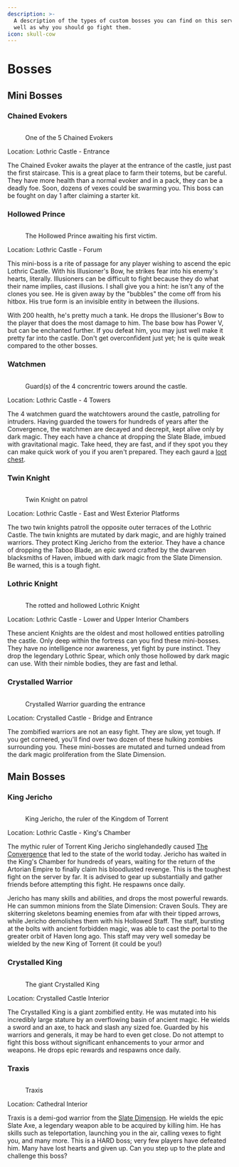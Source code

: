 ```yaml
---
description: >-
  A description of the types of custom bosses you can find on this server, as
  well as why you should go fight them.
icon: skull-cow
---
```


# Bosses

## Mini Bosses

### Chained Evokers

<figure><img src="../.gitbook/assets/2024-05-25_17.54.02.png" alt=""><figcaption><p>One of the 5 Chained Evokers</p></figcaption></figure>

Location: Lothric Castle - Entrance

The Chained Evoker awaits the player at the entrance of the castle, just past the first staircase. This is a great place to farm their totems, but be careful. They have more health than a normal evoker and in a pack, they can be a deadly foe. Soon, dozens of vexes could be swarming you. This boss can be fought on day 1 after claiming a starter kit.

### Hollowed Prince

<figure><img src="../.gitbook/assets/2024-05-25_17.54.52.png" alt=""><figcaption><p>The Hollowed Prince awaiting his first victim.</p></figcaption></figure>

Location: Lothric Castle - Forum

This mini-boss is a rite of passage for any player wishing to ascend the epic Lothric Castle. With his Illusioner's Bow, he strikes fear into his enemy's hearts, literally. Illusioners can be difficult to fight because they do what their name implies, cast illusions. I shall give you a hint: he isn't any of the clones you see. He is given away by the "bubbles" the come off from his hitbox. His true form is an invisible entity in between the illusions.

With 200 health, he's pretty much a tank. He drops the Illusioner's Bow to the player that does the most damage to him. The base bow has Power V, but can be enchanted further. If you defeat him, you may just well make it pretty far into the castle. Don't get overconfident just yet; he is quite weak compared to the other bosses.

### Watchmen

<figure><img src="../.gitbook/assets/2024-05-25_17.53.29.png" alt=""><figcaption><p>Guard(s) of the 4 concrentric towers around the castle.</p></figcaption></figure>

Location: Lothric Castle - 4 Towers

The 4 watchmen guard the watchtowers around the castle, patrolling for intruders. Having guarded the towers for hundreds of years after the Convergence, the watchmen are decayed and decrepit, kept alive only by dark magic. They each have a chance at dropping the Slate Blade, imbued with gravitational magic. Take heed, they are fast, and if they spot you they can make quick work of you if you aren't prepared. They each gaurd a [loot chest](structures/loot-chests.md).

### Twin Knight

<figure><img src="../.gitbook/assets/2024-05-25_17.56.46.png" alt=""><figcaption><p>Twin Knight on patrol</p></figcaption></figure>

Location: Lothric Castle - East and West Exterior Platforms

The two twin knights patroll the opposite outer terraces of the Lothric Castle. The twin knights are mutated by dark magic, and are highly trained warriors. They protect King Jericho from the exterior. They have a chance of dropping the Taboo Blade, an epic sword crafted by the dwarven blacksmiths of Haven, imbued with dark magic from the Slate Dimension. Be warned, this is a tough fight.

### Lothric Knight

<figure><img src="../.gitbook/assets/2024-05-25_17.56.10.png" alt=""><figcaption><p>The rotted and hollowed Lothric Knight</p></figcaption></figure>

Location: Lothric Castle - Lower and Upper Interior Chambers

These ancient Knights are the oldest and most hollowed entities patrolling the castle. Only deep within the fortress can you find these mini-bosses. They have no intelligence nor awareness, yet fight by pure instinct. They drop the legendary Lothric Spear, which only those hollowed by dark magic can use. With their nimble bodies, they are fast and lethal.

### Crystalled Warrior

<figure><img src="../.gitbook/assets/2024-05-25_17.59.17.png" alt=""><figcaption><p>Crystalled Warrior guarding the entrance</p></figcaption></figure>

Location: Crystalled Castle - Bridge and Entrance

The zombified warriors are not an easy fight. They are slow, yet tough. If you get cornered, you'll find over two dozen of these hulking zombies surrounding you. These mini-bosses are mutated and turned undead from the dark magic proliferation from the Slate Dimension.

## Main Bosses

### King Jericho

<figure><img src="../.gitbook/assets/2024-05-25_17.57.51.png" alt=""><figcaption><p>King Jericho, the ruler of the Kingdom of Torrent</p></figcaption></figure>

Location: Lothric Castle - King's Chamber

The mythic ruler of Torrent King Jericho singlehandedly caused [The Convergence](../lore/the-convergence.md) that led to the state of the world today. Jericho has waited in the King's Chamber for hundreds of years, waiting for the return of the Artorian Empire to finally claim his bloodlusted revenge. This is the toughest fight on the server by far. It is advised to gear up substantially and gather friends before attempting this fight. He respawns once daily.

Jericho has many skills and abilities, and drops the most powerful rewards. He can summon minions from the Slate Dimension: Craven Souls. They are skiterring skeletons beaming enemies from afar with their tipped arrows, while Jericho demolishes them with his Hollowed Staff. The staff, bursting at the bolts with ancient forbidden magic, was able to cast the portal to the greater orbit of Haven long ago. This staff may very well someday be wielded by the new King of Torrent (it could be you!)

### Crystalled King

<figure><img src="../.gitbook/assets/2024-05-25_17.59.51.png" alt=""><figcaption><p>The giant Crystalled King</p></figcaption></figure>

Location: Crystalled Castle Interior

The Crystalled King is a giant zombified entity. He was mutated into his incredibly large stature by an overflowing basin of ancient magic. He wields a sword and an axe, to hack and slash any sized foe. Guarded by his warriors and generals, it may be hard to even get close. Do not attempt to fight this boss without significant enhancements to your armor and weapons. He drops epic rewards and respawns once daily.

### Traxis

<figure><img src="../.gitbook/assets/2024-09-24_11.01.30.png" alt=""><figcaption><p>Traxis</p></figcaption></figure>

Location: Cathedral Interior

Traxis is a demi-god warrior from the [Slate Dimension](../lore/the-convergence.md). He wields the epic Slate Axe, a legendary weapon able to be acquired by killing him. He has skills such as teleportation, launching you in the air, calling vexes to fight you, and many more. This is a HARD boss; very few players have defeated him. Many have lost hearts and given up. Can you step up to the plate and challenge this boss?
